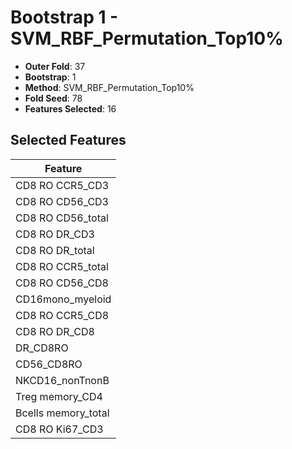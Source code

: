 # Bootstrap 1 - SVM_RBF_Permutation_Top10%

- **Outer Fold**: 37
- **Bootstrap**: 1
- **Method**: SVM_RBF_Permutation_Top10%
- **Fold Seed**: 78
- **Features Selected**: 16

## Selected Features

| Feature |
|---------|
| CD8 RO CCR5_CD3 |
| CD8 RO CD56_CD3 |
| CD8 RO CD56_total |
| CD8 RO DR_CD3 |
| CD8 RO DR_total |
| CD8 RO CCR5_total |
| CD8 RO CD56_CD8 |
| CD16mono_myeloid |
| CD8 RO CCR5_CD8 |
| CD8 RO DR_CD8 |
| DR_CD8RO |
| CD56_CD8RO |
| NKCD16_nonTnonB |
| Treg memory_CD4 |
| Bcells memory_total |
| CD8  RO Ki67_CD3 |
